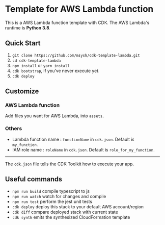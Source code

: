# Template for AWS Lambda function

This is a AWS Lambda function template with CDK. The AWS Lambda's runtime is **Python 3.8**.

## Quick Start

1. `git clone https://github.com/msysh/cdk-template-lambda.git`
2. `cd cdk-template-lambda`
3. `npm install` or `yarn install`
4. `cdk bootstrap`, if you've never execute yet.
5. `cdk deploy`

## Customize

### AWS Lambda function

Add files you want for AWS Lambda, into `assets`.

### Others

* Lambda function name : `functionName` in `cdk.json`. Default is `my_function`.
* IAM role name : `roleName` in `cdk.json`. Default is `role_for_my_function`.

---

The `cdk.json` file tells the CDK Toolkit how to execute your app.

## Useful commands

 * `npm run build`   compile typescript to js
 * `npm run watch`   watch for changes and compile
 * `npm run test`    perform the jest unit tests
 * `cdk deploy`      deploy this stack to your default AWS account/region
 * `cdk diff`        compare deployed stack with current state
 * `cdk synth`       emits the synthesized CloudFormation template
